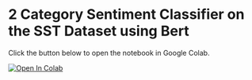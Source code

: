 # 2 Category Sentiment Classifier on the SST Dataset using Bert

Click the button below to open the notebook in Google Colab.

[![Open In Colab](https://colab.research.google.com/assets/colab-badge.svg)](https://colab.research.google.com/github/matonski/sentiment_classifier/blob/main/Sentiment_Classifier.ipynb)
